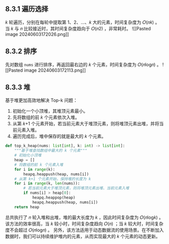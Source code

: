 ## 8.3.1 遍历选择
𝑘 轮遍历，分别在每轮中提取第 1、2、…、𝑘 大的元素，时间复杂度为 𝑂(𝑛𝑘) 。当 𝑘 与 𝑛 比较接近时，其时间复杂度趋向于 𝑂(𝑛2) ，非常耗时。
![[Pasted image 20240603172026.png]]
## 8.3.2 排序
先对数组 `nums` 进行排序，再返回最右边的 𝑘 个元素，时间复杂度为 𝑂(𝑛log⁡𝑛) 。
![[Pasted image 20240603172113.png]]
## 8.3.3 堆
基于堆更加高效地解决 Top-k 问题：
1. 初始化一个小顶堆，其堆顶元素最小。
2. 先将数组的前 𝑘 个元素依次入堆。
3. 从第 𝑘+1 个元素开始，若当前元素大于堆顶元素，则将堆顶元素出堆，并将当前元素入堆。
4. 遍历完成后，堆中保存的就是最大的 𝑘 个元素。
```python
def top_k_heap(nums: list[int], k: int) -> list[int]:
	"""基于堆查找数组中最大的 k 个元素"""
	# 初始化小顶堆
	heap = []
	# 将数组的前 k 个元素入堆
	for i in range(k):
	    heapq.heappush(heap, nums[i])
	# 从第 k+1 个元素开始，保持堆的长度为 k
	for i in range(k, len(nums)):
	    # 若当前元素大于堆顶元素，则将堆顶元素出堆、当前元素入堆
	    if nums[i] > heap[0]:
	        heapq.heappop(heap)
	        heapq.heappush(heap, nums[i])
	return heap
```

总共执行了 𝑛 轮入堆和出堆，堆的最大长度为 𝑘 ，因此时间复杂度为 𝑂(𝑛log⁡𝑘) 。该方法的效率很高，当 𝑘 较小时，时间复杂度趋向 𝑂(𝑛) ；当 𝑘 较大时，时间复杂度不会超过 𝑂(𝑛log⁡𝑛) 。
另外，该方法适用于动态数据流的使用场景。在不断加入数据时，我们可以持续维护堆内的元素，从而实现最大的 𝑘 个元素的动态更新。